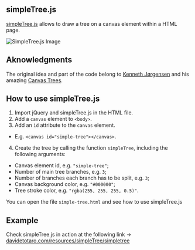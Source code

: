 simpleTree.js
---------------

[simpleTree.js](http://www.davidetotaro.com/simpletree-js/) allows to draw a tree on a canvas element within a HTML page.

![SimpleTree.js Image](http://www.davidetotaro.com/wp-content/uploads/2014/08/white_tree.png "Example of SimpleTree.js in action")

## Aknowledgments
The original idea and part of the code belong to [Kenneth Jørgensen](http://kennethjorgensen.com/blog/) and his amazing [Canvas Trees](http://kennethjorgensen.com/blog/2014/canvas-trees/).

## How to use simpleTree.js
1. Import jQuery and simpleTree.js in the HTML file.
2. Add a `canvas` element to `<body>`.
3. Add an `id` attribute to the `canvas` element.
  * E.g. `<canvas id="simple-tree"></canvas>`.
4. Create the tree by calling the function `simpleTree`, including the following arguments:
  * Canvas element id, e.g. `"simple-tree"`;
  * Number of main tree branches, e.g. `3`;
  * Number of branches each branch has to be split, e.g. `3`;
  * Canvas background color, e.g. `"#000000"`;
  * Tree stroke color, e.g. `"rgba(255, 255, 255, 0.5)"`.  
  
You can open the file `simple-tree.html` and see how to use simpleTree.js

## Example
Check simpleTree.js in action at the following link -> [davidetotaro.com/resources/simpleTree/simpletree](http://www.davidetotaro.com/resources/simpleTree/simpletree)